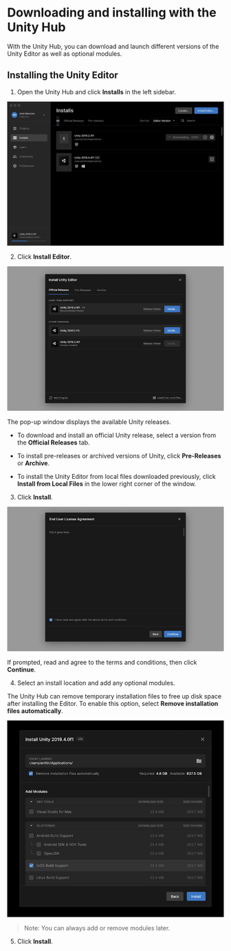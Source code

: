 # Downloading and installing with the Unity Hub

With the Unity Hub, you can download and launch different versions of the Unity Editor as well as optional modules.

## Installing the Unity Editor

1. Open the Unity Hub and click **Installs** in the left sidebar.

![Install tab](../images/InstallHub1.png)

2. Click **Install Editor**.

![Installation](../images/InstallHub2.png)

The pop-up window displays the available Unity releases.

* To download and install an official Unity release, select a version from the **Official Releases** tab.

* To install pre-releases or archived versions of Unity, click **Pre-Releases** or **Archive**.

* To install the Unity Editor from local files downloaded previously, click **Install from Local Files** in the lower right corner of the window.

3. Click **Install**.

![Installation](../images/InstallHub3.png)

If prompted, read and agree to the terms and conditions, then click **Continue**.

4. Select an install location and add any optional modules.

The Unity Hub can remove temporary installation files to free up disk space after installing the Editor. To enable this option, select **Remove installation files automatically**.

![Installation](../images/InstallHub4.png)

> Note: You can always add or remove modules later.

5. Click **Install**.
